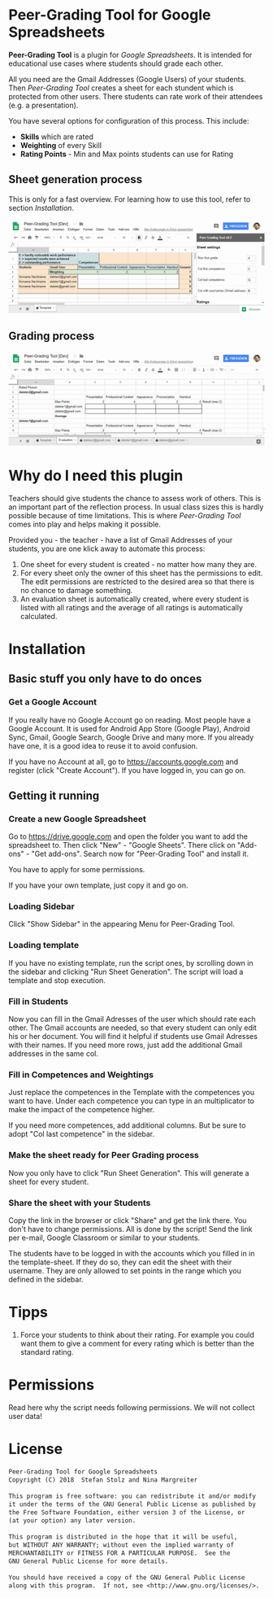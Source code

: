 # Peer-Grading Tool for Google Spreadsheets

**Peer-Grading Tool** is a plugin for *Google Spreadsheets*. It is intended for educational use cases where students should grade each other.

All you need are the Gmail Addresses (Google Users) of your students. Then *Peer-Grading Tool* creates a sheet for each stundent which is protected from other users. There students can rate work of their attendees (e.g. a presentation).

You have several options for configuration of this process. This include:

* **Skills** which are rated
* **Weighting** of every Skill
* **Rating Points** - Min and Max points students can use for Rating

## Sheet generation process

This is only for a fast overview. For learning how to use this tool, refer to section _Installation_.

![Sheet generation process of Peer-Grading Tool](images/sheet-generation-process-of-peer-grading-tool.gif)

## Grading process

![Grading process of Peer-Grading Tool](images/grading-process-of-peer-grading-tool.gif)

# Why do I need this plugin

Teachers should give students the chance to assess work of others. This is an important part of the reflection process. In usual class sizes this is hardly possible because of time limitations. This is where *Peer-Grading Tool* comes into play and helps making it possible.

Provided you - the teacher - have a list of Gmail Addresses of your students, you are one klick away to automate this process:

1. One sheet for every student is created - no matter how many they are.
2. For every sheet only the owner of this sheet has the permissions to edit. The edit permissions are restricted to the desired area so that there is no chance to damage something.
3. An evaluation sheet is automatically created, where every student is listed with all ratings and the average of all ratings is automatically calculated.

# Installation

## Basic stuff you only have to do onces

### Get a Google Account

If you really have no Google Account go on reading. Most people have a Google Account. It is used for Android App Store (Google Play), Android Sync, Gmail, Google Search, Google Drive and many more. If you already have one, it is a good idea to reuse it to avoid confusion.

If you have no Account at all, go to https://accounts.google.com and register (click "Create Account"). If you have logged in, you can go on.

## Getting it running

### Create a new Google Spreadsheet

Go to https://drive.google.com and open the folder you want to add the spreadsheet to. Then click "New" - "Google Sheets". There click on "Add-ons" - "Get add-ons". Search now for "Peer-Grading Tool" and install it.

You have to apply for some permissions.

If you have your own template, just copy it and go on.

### Loading Sidebar

Click "Show Sidebar" in the appearing Menu for Peer-Grading Tool.

### Loading template

If you have no existing template, run the script ones, by scrolling down in the sidebar and clicking "Run Sheet Generation". The script will load a template and stop execution.

### Fill in Students

Now you can fill in the Gmail Adresses of the user which should rate each other. The Gmail accounts are needed, so that every student can only edit his or her document. You will find it helpful if students use Gmail Adresses with their names. If you need more rows, just add the additional Gmail addresses in the same col.

### Fill in Competences and Weightings

Just replace the competences in the Template with the competences you want to have. Under each competence you can type in an multiplicator to make the impact of the competence higher.

If you need more competences, add additional columns. But be sure to adopt "Col last competence" in the sidebar.

### Make the sheet ready for Peer Grading process

Now you only have to click "Run Sheet Generation". This will generate a sheet for every student.

### Share the sheet with your Students

Copy the link in the browser or click "Share" and get the link there. You don't have to change permissions. All is done by the script! Send the link per e-mail, Google Classroom or similar to your students.

The students have to be logged in with the accounts which you filled in in the template-sheet. If they do so, they can edit the sheet with their username. They are only allowed to set points in the range which you defined in the sidebar.

# Tipps

1. Force your students to think about their rating. For example you could want them to give a comment for every rating which is better than the standard rating.

# Permissions

Read here why the script needs following permissions. We will not collect user data!

# License
    Peer-Grading Tool for Google Spreadsheets
    Copyright (C) 2018  Stefan Stolz and Nina Margreiter

    This program is free software: you can redistribute it and/or modify
    it under the terms of the GNU General Public License as published by
    the Free Software Foundation, either version 3 of the License, or
    (at your option) any later version.

    This program is distributed in the hope that it will be useful,
    but WITHOUT ANY WARRANTY; without even the implied warranty of
    MERCHANTABILITY or FITNESS FOR A PARTICULAR PURPOSE.  See the
    GNU General Public License for more details.

    You should have received a copy of the GNU General Public License
    along with this program.  If not, see <http://www.gnu.org/licenses/>.
